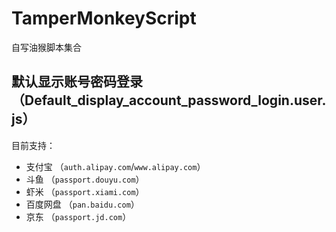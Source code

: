 TamperMonkeyScript
==================
自写油猴脚本集合

默认显示账号密码登录（Default_display_account_password_login.user.js）
---
目前支持：
* 支付宝 （`auth.alipay.com`/`www.alipay.com`）<br>
* 斗鱼 （`passport.douyu.com`）<br>
* 虾米 （`passport.xiami.com`）<br>
* 百度网盘 （`pan.baidu.com`）<br>
* 京东 （`passport.jd.com`）<br>
